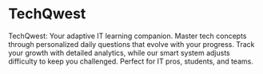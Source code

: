 # TechQwest
TechQwest: Your adaptive IT learning companion. Master tech concepts through personalized daily questions that evolve with your progress. Track your growth with detailed analytics, while our smart system adjusts difficulty to keep you challenged. Perfect for IT pros, students, and teams.

